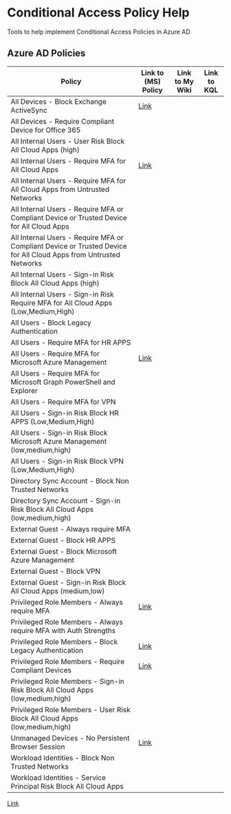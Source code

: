 # Conditional Access Policy Help
Tools to help implement Conditional Access Policies in Azure AD
## Azure AD Policies
| Policy | Link to (MS) Policy | Link to My Wiki | Link to KQL |
| --------------- | --------------- | --------------- | --------------- |
| All Devices - Block Exchange ActiveSync | [Link](https://learn.microsoft.com/en-us/azure/active-directory/conditional-access/howto-conditional-access-policy-block-legacy) |  |  |
| All Devices - Require Compliant Device for Office 365 |  |  |  |
| All Internal Users - User Risk Block All Cloud Apps (high) |  |  |  |
| All Internal Users - Require MFA for All Cloud Apps | [Link](https://learn.microsoft.com/en-us/azure/active-directory/conditional-access/howto-conditional-access-policy-all-users-mfa) |  |  |
| All Internal Users - Require MFA for All Cloud Apps from Untrusted Networks |  |  |  |
| All Internal Users - Require MFA or Compliant Device or Trusted Device for All Cloud Apps |  |  |  |
| All Internal Users - Require MFA or Compliant Device or Trusted Device for All Cloud Apps from Untrusted Networks |  |  |  |
| All Internal Users - Sign-in Risk Block All Cloud Apps (high) |  |  |  |
| All Internal Users - Sign-in Risk Require MFA for All Cloud Apps (Low,Medium,High) |  |  |  |
| All Users - Block Legacy Authentication |  |  |  |
| All Users - Require MFA for HR APPS |  |  |  |
| All Users - Require MFA for Microsoft Azure Management | [Link](https://learn.microsoft.com/en-us/azure/active-directory/conditional-access/howto-conditional-access-policy-azure-management) |  |  |
| All Users - Require MFA for Microsoft Graph PowerShell and Explorer |  |  |  |
| All Users - Require MFA for VPN |  |  |  |
| All Users - Sign-in Risk Block HR APPS (Low,Medium,High) |  |  |  |
| All Users - Sign-in Risk Block Microsoft Azure Management (low,medium,high) |  |  |  |
| All Users - Sign-in Risk Block VPN (Low,Medium,High) |  |  |  |
| Directory Sync Account - Block Non Trusted Networks |  |  |  |
| Directory Sync Account - Sign-in Risk Block All Cloud Apps (low,medium,high) |  |  |  |
| External Guest - Always require MFA |  |  |  |
| External Guest - Block HR APPS |  |  |  |
| External Guest - Block Microsoft Azure Management |  |  |  |
| External Guest - Block VPN |  |  |  |
| External Guest - Sign-in Risk Block All Cloud Apps (medium,low) |  |  |  |
| Privileged Role Members - Always require MFA | [Link](https://learn.microsoft.com/en-us/azure/active-directory/conditional-access/howto-conditional-access-policy-admin-mfa) |  |  |
| Privileged Role Members - Always require MFA with Auth Strengths |  |  |  |
| Privileged Role Members - Block Legacy Authentication | [Link](https://learn.microsoft.com/en-us/azure/active-directory/conditional-access/howto-conditional-access-policy-block-legacy) |  |  |
| Privileged Role Members - Require Compliant Devices | [Link](https://learn.microsoft.com/en-us/azure/active-directory/conditional-access/howto-conditional-access-policy-compliant-device-admin) |  |  |
| Privileged Role Members - Sign-in Risk Block All Cloud Apps (low,medium,high) |  |  |  |
| Privileged Role Members - User Risk Block All Cloud Apps (low,medium,high) |  |  |  |
| Unmanaged Devices - No Persistent Browser Session | [Link](https://learn.microsoft.com/en-us/azure/active-directory/conditional-access/howto-policy-persistent-browser-session) |  |  |
| Workload Identities - Block Non Trusted Networks |  |  |  |
| Workload Identities - Service Principal Risk Block All Cloud Apps |  |  |  |

[Link](https://learn.microsoft.com/en-us/azure/active-directory/conditional-access/howto-conditional-access-policy-block-legacy)
